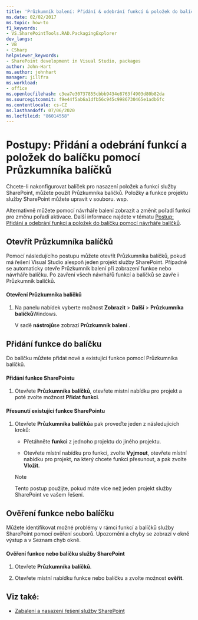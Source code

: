 ```yaml
---
title: 'Průzkumník balení: Přidání & odebrání funkcí & položek do balíčku'
ms.date: 02/02/2017
ms.topic: how-to
f1_keywords:
- VS.SharePointTools.RAD.PackagingExplorer
dev_langs:
- VB
- CSharp
helpviewer_keywords:
- SharePoint development in Visual Studio, packages
author: John-Hart
ms.author: johnhart
manager: jillfra
ms.workload:
- office
ms.openlocfilehash: c3ea7e30737855cbbb9434e8763f4903d80b82da
ms.sourcegitcommit: f9e44f5ab6a1dfb56c945c9986730465e1adb6fc
ms.contentlocale: cs-CZ
ms.lasthandoff: 07/06/2020
ms.locfileid: "86014558"
---
```

# <a name="how-to-add-and-remove-features-and-items-to-a-package-by-using-the-packaging-explorer"></a>Postupy: Přidání a odebrání funkcí a položek do balíčku pomocí Průzkumníka balíčků
  Chcete-li nakonfigurovat balíček pro nasazení položek a funkcí služby SharePoint, můžete použít Průzkumníka balíčků. Položky a funkce projektu služby SharePoint můžete upravit v souboru. wsp.

 Alternativně můžete pomocí návrháře balení zobrazit a změnit pořadí funkcí pro změnu pořadí aktivace. Další informace najdete v tématu [Postup: Přidání a odebrání funkcí a položek do balíčku pomocí návrháře balíčků](../sharepoint/how-to-add-and-remove-features-and-items-to-a-package-by-using-the-package-designer.md).

## <a name="open-the-packaging-explorer"></a>Otevřít Průzkumníka balíčků
 Pomocí následujícího postupu můžete otevřít Průzkumníka balíčků, pokud má řešení Visual Studio alespoň jeden projekt služby SharePoint. Případně se automaticky otevře Průzkumník balení při zobrazení funkce nebo návrháře balíčku. Po zavření všech návrhářů funkcí a balíčků se zavře i Průzkumník balíčků.

#### <a name="to-open-the-packaging-explorer"></a>Otevření Průzkumníka balíčků

1. Na panelu nabídek vyberte možnost **Zobrazit**  >  **Další**  >  **Průzkumníka balíčků**Windows.

     V sadě **nástrojů**se zobrazí **Průzkumník balení** .

## <a name="adding-a-feature-to-a-package"></a>Přidání funkce do balíčku
 Do balíčku můžete přidat nové a existující funkce pomocí Průzkumníka balíčků.

#### <a name="to-add-a-sharepoint-feature"></a>Přidání funkce SharePointu

1. Otevřete **Průzkumníka balíčků**, otevřete místní nabídku pro projekt a poté zvolte možnost **Přidat funkci**.

#### <a name="to-move-an-existing-sharepoint-feature"></a>Přesunutí existující funkce SharePointu

1. Otevřete **Průzkumníka balíčků**a pak proveďte jeden z následujících kroků:

    - Přetáhněte **funkci** z jednoho projektu do jiného projektu.

    - Otevřete místní nabídku pro funkci, zvolte **Vyjmout**, otevřete místní nabídku pro projekt, na který chcete funkci přesunout, a pak zvolte **Vložit**.

    > [!NOTE]
    > Tento postup použijte, pokud máte více než jeden projekt služby SharePoint ve vašem řešení.

## <a name="validate-a-feature-or-package"></a>Ověření funkce nebo balíčku
 Můžete identifikovat možné problémy v rámci funkcí a balíčků služby SharePoint pomocí ověření souborů. Upozornění a chyby se zobrazí v okně výstup a v Seznam chyb okně.

#### <a name="to-validate-a-sharepoint-feature-or-package"></a>Ověření funkce nebo balíčku služby SharePoint

1. Otevřete **Průzkumníka balíčků**.

2. Otevřete místní nabídku funkce nebo balíčku a zvolte možnost **ověřit**.

## <a name="see-also"></a>Viz také:
- [Zabalení a nasazení řešení služby SharePoint](../sharepoint/packaging-and-deploying-sharepoint-solutions.md)

